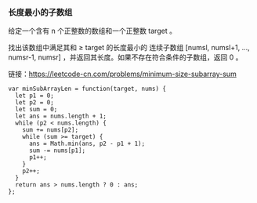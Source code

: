 <!--
 * @Author: 月魂
 * @Date: 2021-04-09 17:53:33
 * @LastEditTime: 2021-04-09 17:53:52
 * @LastEditors: 月魂
 * @Description: 
 * @FilePath: \leetcode-per-day\day93.md
-->
### 长度最小的子数组
给定一个含有 n 个正整数的数组和一个正整数 target 。

找出该数组中满足其和 ≥ target 的长度最小的 连续子数组 [numsl, numsl+1, ..., numsr-1, numsr] ，并返回其长度。如果不存在符合条件的子数组，返回 0 。

链接：https://leetcode-cn.com/problems/minimum-size-subarray-sum

```
var minSubArrayLen = function(target, nums) {
  let p1 = 0;
  let p2 = 0;
  let sum = 0;
  let ans = nums.length + 1;
  while (p2 < nums.length) {
    sum += nums[p2];
    while (sum >= target) {
      ans = Math.min(ans, p2 - p1 + 1);
      sum -= nums[p1];
      p1++;
    }
    p2++;
  }
  return ans > nums.length ? 0 : ans;
};
```